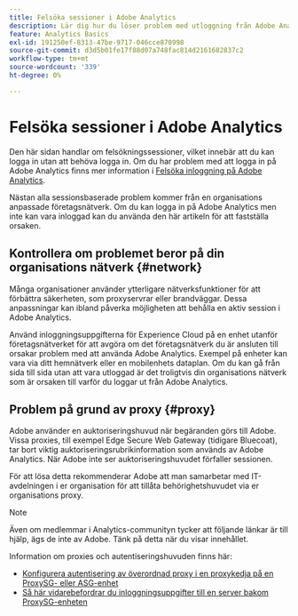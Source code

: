 ```yaml
---
title: Felsöka sessioner i Adobe Analytics
description: Lär dig hur du löser problem med utloggning från Adobe Analytics.
feature: Analytics Basics
exl-id: 191250ef-8313-47be-9717-046cce870998
source-git-commit: d3d5b01fe17f88d07a748fac814d2161682837c2
workflow-type: tm+mt
source-wordcount: '339'
ht-degree: 0%

---
```


# Felsöka sessioner i Adobe Analytics

Den här sidan handlar om felsökningssessioner, vilket innebär att du kan logga in utan att behöva logga in. Om du har problem med att logga in på Adobe Analytics finns mer information i [Felsöka inloggning på Adobe Analytics](troubleshoot-login.md).

Nästan alla sessionsbaserade problem kommer från en organisations anpassade företagsnätverk. Om du kan logga in på Adobe Analytics men inte kan vara inloggad kan du använda den här artikeln för att fastställa orsaken.

## Kontrollera om problemet beror på din organisations nätverk {#network}

Många organisationer använder ytterligare nätverksfunktioner för att förbättra säkerheten, som proxyservrar eller brandväggar. Dessa anpassningar kan ibland påverka möjligheten att behålla en aktiv session i Adobe Analytics.

Använd inloggningsuppgifterna för Experience Cloud på en enhet utanför företagsnätverket för att avgöra om det företagsnätverk du är ansluten till orsakar problem med att använda Adobe Analytics. Exempel på enheter kan vara via ditt hemnätverk eller en mobilenhets dataplan. Om du kan gå från sida till sida utan att vara utloggad är det troligtvis din organisations nätverk som är orsaken till varför du loggar ut från Adobe Analytics.

## Problem på grund av proxy {#proxy}

Adobe använder en auktoriseringshuvud när begäranden görs till Adobe. Vissa proxies, till exempel Edge Secure Web Gateway (tidigare Bluecoat), tar bort viktig auktoriseringsrubrikinformation som används av Adobe Analytics. När Adobe inte ser auktoriseringshuvudet förfaller sessionen.

För att lösa detta rekommenderar Adobe att man samarbetar med IT-avdelningen i er organisation för att tillåta behörighetshuvudet via er organisations proxy.

>[!NOTE]
>
>Även om medlemmar i Analytics-communityn tycker att följande länkar är till hjälp, ägs de inte av Adobe. Tänk på detta när du visar innehållet.

Information om proxies och autentiseringshuvuden finns här:

* [Konfigurera autentisering av överordnad proxy i en proxykedja på en ProxySG- eller ASG-enhet](https://techdocs.broadcom.com/us/en/symantec-security-software/web-and-network-security/edge-swg/7-3/authentication_co.html)
* [Så här vidarebefordrar du inloggningsuppgifter till en server bakom ProxySG-enheten](https://knowledge.broadcom.com/external/article/165859/how-to-forward-user-credentials-to-a-ser.html)
